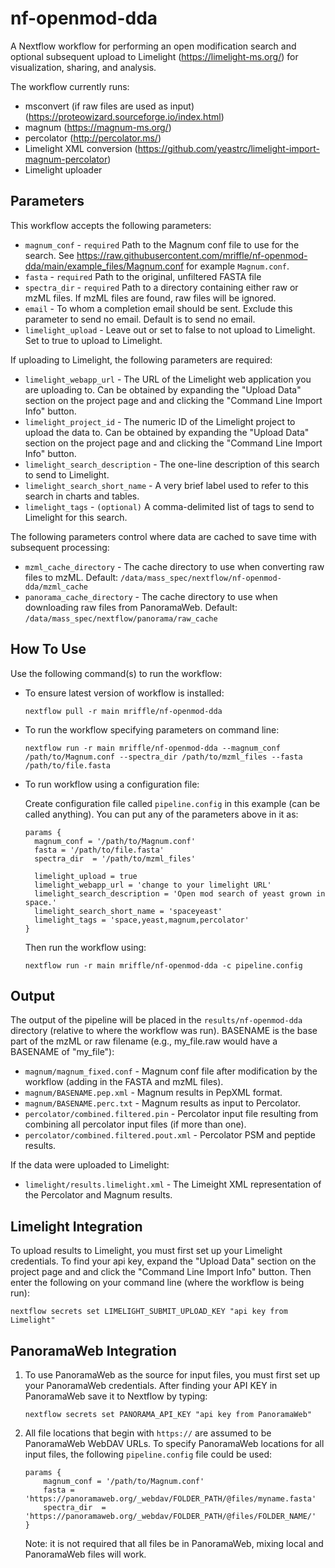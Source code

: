 # nf-openmod-dda
A Nextflow workflow for performing an open modification search and
optional subsequent upload to Limelight (https://limelight-ms.org/)
for visualization, sharing, and analysis.

The workflow currently runs:

- msconvert (if raw files are used as input) (https://proteowizard.sourceforge.io/index.html)
- magnum (https://magnum-ms.org/)
- percolator (http://percolator.ms/)
- Limelight XML conversion (https://github.com/yeastrc/limelight-import-magnum-percolator)
- Limelight uploader

## Parameters
This workflow accepts the following parameters:

- `magnum_conf` - `required` Path to the Magnum conf file to use for the search. See https://raw.githubusercontent.com/mriffle/nf-openmod-dda/main/example_files/Magnum.conf for example `Magnum.conf`.
- `fasta` - `required` Path to the original, unfiltered FASTA file
- `spectra_dir` - `required` Path to a directory containing either raw or mzML files. If mzML files are found, raw files will be ignored. 
- `email` - To whom a completion email should be sent. Exclude this parameter to send no email. Default is to send no email.
- `limelight_upload` - Leave out or set to false to not upload to Limelight. Set to true to upload to Limelight.

If uploading to Limelight, the following parameters are required:
- `limelight_webapp_url` - The URL of the Limelight web application you are uploading to. Can be obtained by expanding the "Upload Data" section on the project page and and clicking the "Command Line Import Info" button. 
- `limelight_project_id` - The numeric ID of the Limelight project to upload the data to. Can be obtained by expanding the "Upload Data" section on the project page and and clicking the "Command Line Import Info" button. 
- `limelight_search_description` - The one-line description of this search to send to Limelight.
- `limelight_search_short_name` - A very brief label used to refer to this search in charts and tables.
- `limelight_tags` - `(optional)` A comma-delimited list of tags to send to Limelight for this search.

The following parameters control where data are cached to save time with subsequent processing:
- `mzml_cache_directory` - The cache directory to use when converting raw files to mzML. Default: `/data/mass_spec/nextflow/nf-openmod-dda/mzml_cache`
- `panorama_cache_directory` - The cache directory to use when downloading raw files from PanoramaWeb. Default: `/data/mass_spec/nextflow/panorama/raw_cache`

## How To Use
Use the following command(s) to run the workflow:

- To ensure latest version of workflow is installed:

  `nextflow pull -r main mriffle/nf-openmod-dda`

- To run the workflow specifying parameters on command line:

  `nextflow run -r main mriffle/nf-openmod-dda --magnum_conf /path/to/Magnum.conf --spectra_dir /path/to/mzml_files --fasta /path/to/file.fasta`

- To run workflow using a configuration file:

  Create configuration file called `pipeline.config` in this example (can be called anything). You can put any of the parameters above in it as:

  ```
  params {
    magnum_conf = '/path/to/Magnum.conf'
    fasta = '/path/to/file.fasta'
    spectra_dir  = '/path/to/mzml_files'
    
    limelight_upload = true
    limelight_webapp_url = 'change to your limelight URL'
    limelight_search_description = 'Open mod search of yeast grown in space.'
    limelight_search_short_name = 'spaceyeast'
    limelight_tags = 'space,yeast,magnum,percolator'
  }
  ```

  Then run the workflow using:

  `nextflow run -r main mriffle/nf-openmod-dda -c pipeline.config`

## Output
The output of the pipeline will be placed in the `results/nf-openmod-dda` directory (relative to where the workflow was run). BASENAME is the base part of the mzML or raw filename (e.g., my_file.raw would have a BASENAME of "my_file"):
- `magnum/magnum_fixed.conf` - Magnum conf file after modification by the workflow (adding in the FASTA and mzML files).
- `magnum/BASENAME.pep.xml` - Magnum results in PepXML format.
- `magnum/BASENAME.perc.txt` - Magnum results as input to Percolator.
- `percolator/combined.filtered.pin` - Percolator input file resulting from combining all percolator input files (if more than one).
- `percolator/combined.filtered.pout.xml` - Percolator PSM and peptide results.

If the data were uploaded to Limelight:
- `limelight/results.limelight.xml` - The Limeight XML representation of the Percolator and Magnum results.

## Limelight Integration
To upload results to Limelight, you must first set up your Limelight credentials. To find your api key, expand the "Upload Data" section on the project page and and click the "Command Line Import Info" button. Then enter the following on your command line (where the workflow is being run):

   `nextflow secrets set LIMELIGHT_SUBMIT_UPLOAD_KEY "api key from Limelight"`

## PanoramaWeb Integration
1. To use PanoramaWeb as the source for input files, you must first set up your PanoramaWeb credentials. After finding your API KEY in PanoramaWeb save it to Nextflow by typing:

   `nextflow secrets set PANORAMA_API_KEY "api key from PanoramaWeb"`

2. All file locations that begin with `https://` are assumed to be PanoramaWeb WebDAV URLs. To specify PanoramaWeb locations for all input files, the following `pipeline.config` file could be used:

    ```
    params {
        magnum_conf = '/path/to/Magnum.conf'
        fasta = 'https://panoramaweb.org/_webdav/FOLDER_PATH/@files/myname.fasta'
        spectra_dir  = 'https://panoramaweb.org/_webdav/FOLDER_PATH/@files/FOLDER_NAME/'
    }
    ```
    Note: it is not required that all files be in PanoramaWeb, mixing local and PanoramaWeb files will work.

